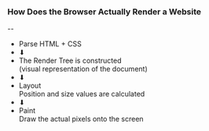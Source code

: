 ### How Does the Browser Actually Render a Website

--

<ul>
  <li class="basic-flow-box basic-flow-box--translate fragment"
    data-fragment-index="1">
    Parse HTML + CSS
  </li>
  <li class="basic-flow-box basic-flow-box--arrow fragment"
    data-fragment-index="2">
    ⬇
  </li>
  <li class="basic-flow-box basic-flow-box--construct fragment"
    data-fragment-index="2">
    The Render Tree is constructed<br/>(visual representation of the document)
  </li>
  <li class="basic-flow-box basic-flow-box--arrow fragment"
    data-fragment-index="3">
    ⬇
  </li>
  <li class="basic-flow-box basic-flow-box--calculate fragment"
    data-fragment-index="3">
    Layout<br/>Position and size values are calculated
  </li>
  <li class="basic-flow-box basic-flow-box--arrow fragment"
    data-fragment-index="4">
    ⬇
  </li>
  <li class="basic-flow-box basic-flow-box--paint fragment"
    data-fragment-index="4">
    Paint<br/>Draw the actual pixels onto the screen
  </li>
</ul>
